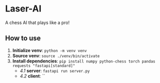 # Laser-AI
A chess AI that plays like a pro!

## How to use
1. **Initialize venv**: `python -m venv venv`
2. **Source venv**: `source ./venv/bin/activate`
3. **Install dependencies**: `pip install numpy python-chess torch pandas requests "fastapi[standard]"`
    * _4.1_ **server**: `fastapi run server.py`
    * _4.2_ **client**: ``
